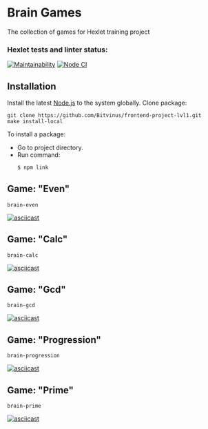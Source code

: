 # Brain Games
The collection of games for Hexlet training project

### Hexlet tests and linter status:
[![Maintainability](https://api.codeclimate.com/v1/badges/ff1ac9e05b665f467e96/maintainability)](https://codeclimate.com/github/Bitvinus/frontend-project-lvl1/maintainability)
[![Node CI](https://github.com/Bitvinus/frontend-project-lvl1/workflows/Node%20CI/badge.svg)](https://github.com/Bitvinus/frontend-project-lvl1/actions)

## Installation

Install the latest [Node.js](https://nodejs.org/) to the system globally.
Clone package:
```
git clone https://github.com/Bitvinus/frontend-project-lvl1.git
make install-local
```
To install a package:
- Go to project directory.
- Run command:
	```sh
	$ npm link
	```

## Game: "Even"
```
brain-even
```
[![asciicast](https://asciinema.org/a/mSgkYyIMT8OBJobzMGAFGTfhX.svg)](https://asciinema.org/a/mSgkYyIMT8OBJobzMGAFGTfhX)

## Game: "Calc"
```
brain-calc
```
[![asciicast](https://asciinema.org/a/KqAg5X4p7KewUKQnaAjEBeahs.svg)](https://asciinema.org/a/KqAg5X4p7KewUKQnaAjEBeahs)

## Game: "Gcd"
```
brain-gcd
```
[![asciicast](https://asciinema.org/a/TNqtckQGExDb5gmbJdeHZWRHX.svg)](https://asciinema.org/a/TNqtckQGExDb5gmbJdeHZWRHX)

## Game: "Progression"
```
brain-progression
```
[![asciicast](https://asciinema.org/a/VxhahiBc7QG4GtlpHHRzhMJhw.svg)](https://asciinema.org/a/VxhahiBc7QG4GtlpHHRzhMJhw)

## Game: "Prime"
```
brain-prime
```
[![asciicast](https://asciinema.org/a/SeiMQnB0xpGd6BAav7bxjX0fm.svg)](https://asciinema.org/a/SeiMQnB0xpGd6BAav7bxjX0fm)

